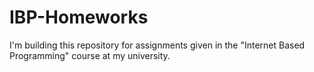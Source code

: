 # IBP-Homeworks
I'm building this repository for assignments given in the "Internet Based Programming" course at my university.
